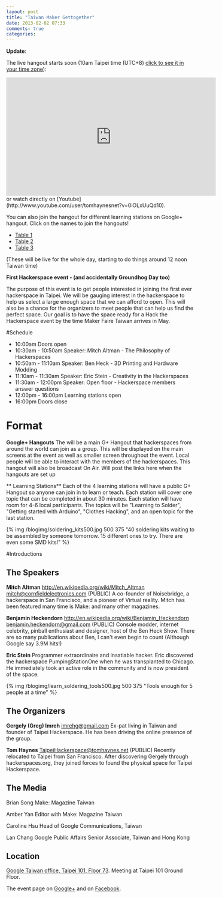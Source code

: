 ```yaml
---
layout: post
title: "Taiwan Maker Gettogether"
date: 2013-02-02 07:33
comments: true
categories: 
---
```


**Update**: 


The live hangout starts soon (10am Taipei time (UTC+8) [click to see it in your time zone](http://www.timeanddate.com/worldclock/fixedtime.html?msg=Maker+Gettogether&iso=20130202T10&p1=241&ah=6)):

<iframe width="560" height="315" src="http://www.youtube.com/embed/0iOLxUuQd10" frameborder="0" allowfullscreen></iframe>
or watch directly on [Youtube](http://www.youtube.com/user/tomhaynesnet?v=0iOLxUuQd10).

You can also join the hangout for different learning stations on Google+ hangout. Click on the names to join the hangouts!

* [Table 1](https://plus.google.com/hangouts/_/8a5159c6d89147647540269294f3fa2f7f57d9b6)
* [Table 2](https://plus.google.com/hangouts/_/a498b26e350332de21b82d0feaa75d4cb8cbbeb5)
* [Table 3](https://plus.google.com/hangouts/_/339eeef9e61d1242c4b48d68e1de804554a977b6)

(These will be live for the whole day, starting to do things around 12 noon Taiwan time)


**First Hackerspace event - (and accidentally Groundhog Day too)**

The purpose of this event is to get people interested in joining the first ever hackerspace in Taipei. We will be gauging interest in the hackerspace to help us select a large enough space that we can afford to open. This will also be a chance for the organizers to meet people that can help us find the perfect space. Our goal is to have the space ready for a Hack the Hackerspace event by the time Maker Faire Taiwan arrives in May.

#Schedule

* 10:00am Doors open
* 10:30am - 10:50am Speaker: Mitch Altman - The Philosophy of Hackerspaces
* 10:50am - 11:10am Speaker: Ben Heck - 3D Printing and Hardware Modding
* 11:10am - 11:30am Speaker: Eric Stein - Creativity in the Hackerspaces
* 11:30am - 12:00pm Speaker: Open floor - Hackerspace members answer questions
* 12:00pm - 16:00pm Learning stations open
* 16:00pm Doors close

# Format

**Google+ Hangouts**
The will be a main G+ Hangout that hackerspaces from around the world can join as a group. This will be displayed on the main screens at the event as well as smaller screen throughout the event. Local people will be able to interact with the members of the hackerspaces. This hangout will also be broadcast On Air. Will post the links here when the hangouts are set up

** Learning Stations**
Each of the 4 learning stations will have a public G+ Hangout so anyone can join in to learn or teach. Each station will cover one topic that can be completed in about 30 minutes. Each station will have room for 4-6 local participants. The topics will be "Learning to Solder", "Getting started with Arduino", "Clothes Hacking", and an open topic for the last station.

{% img /blogimg/soldering_kits500.jpg 500 375 "40 soldering kits waiting to be assembled by someone tomorrow. 15 different ones to try. There are even some SMD kits!" %}


#Introductions


## The Speakers

**Mitch Altman**
http://en.wikipedia.org/wiki/Mitch_Altman
mitch@cornfieldelectronics.com (PUBLIC)
A co-founder of Noisebridge, a hackerspace in San Francisco, and a pioneer of Virtual reality. Mitch has been featured many time is Make: and many other magazines.

**Benjamin Heckendorn**
http://en.wikipedia.org/wiki/Benjamin_Heckendorn
benjamin.heckendorn@gmail.com (PUBLIC)
Console modder, internet celebrity, pinball enthusiast and designer, host of the Ben Heck Show. There are so many publications about Ben, I can't even begin to count (Although Google say 3.9M hits!)

**Eric Stein**
Programmer extraordinaire and insatiable hacker. Eric discovered the hackerspace PumpingStationOne when he was transplanted to Chicago. He immediately took an active role in the community and is now president of the space.

{% img /blogimg/learn_soldering_tools500.jpg 500 375 "Tools enough for 5 people at a time" %}

## The Organizers

**Gergely (Greg) Imreh**
imrehg@gmail.com
Ex-pat living in Taiwan and founder of Taipei Hackerspace. He has been driving the online presence of the group.

**Tom Haynes**
TaipeiHackerspace@tomhaynes.net (PUBLIC)
Recently relocated to Taipei from San Francisco. After discovering Gergely through hackerspaces.org, they joined forces to found the physical space for Taipei Hackerspace.

## The Media
Brian Song
Make: Magazine Taiwan

Amber Yan
Editor with Make: Magazine Taiwan

Caroline Hsu
Head of Google Communications, Taiwan

Lan Chang
Google Public Affairs Senior Associate, Taiwan and Hong Kong

## Location

[Google Taiwan office, Taipei 101, Floor 73](https://plus.google.com/109550428491043834202). Meeting at Taipei 101 Ground Floor.

The event page on [Google+](https://plus.google.com/events/cr10uei635afp6khq9qis1k0438) and on [Facebook](https://www.facebook.com/events/270631236396982/).
